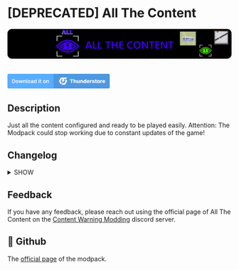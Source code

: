 
<h1>[DEPRECATED] All The Content</h1>

<img src="https://raw.githubusercontent.com/PEPOAFONSO/All_The_Content/main/images/banner.png" alt="Banner">

</br><a href="https://thunderstore.io/c/content-warning/p/Modpack_Warning/All_The_Content/">
<img src="https://raw.githubusercontent.com/PEPOAFONSO/All_The_Content/93767caacd036140295a2ca4afeb6067a8507fbf/images/download.svg" alt="download_button" width="230">
</a>

## Description

Just all the content configured and ready to be played easily. Attention: The Modpack could stop working due to constant updates of the game!


## Changelog

<details>
<summary>SHOW</summary>
<ul><li>

 ### Version 1.1.0
* #### + RamuneNeptune-MakeMeRagdoll
 ### Version 1.1.1
* #### + README File
 ### Version 1.1.2
* #### + README File Update
 ### Version 1.1.3
* #### + MakeMeRagdoll Updated
 ### Version 1.1.4
* #### + CWMouseWheel Updated
 ### Version 1.1.5
* #### + DetourContext Dispose Fix
* #### + AutoHookGenPatcher
* #### + CustomVideoSaveLocation
* #### + New Logo
 ### Version 1.1.6
* #### + CameraFPSChanger
 ### Version 1.1.7
* #### + VolumeBooster Updated
 ### Version 1.1.8
* #### + Changelog Added + Updated
* #### + MoreColors
 ### Version 1.1.9
* #### + Changelog + README Updated/Corrected
* #### + Official BepInExConfigurationManager
 ### Version 1.2.0
* #### + CWMouseWheel Updated
 ### Version 1.2.1
* #### + MoreColours Updated
* #### + Astro BetterSprint
* #### + PasteFromClipboard
* #### + PublicHostFix
* #### + Tyler1Goo
 ### Version 1.2.2
* #### + CWMouseWheel Updated
* #### + VolumeBooster Updated
* #### + MakeMeRagdoll Updated  
* #### + CustomVideoSaveLocations Updated
 ### Version 1.2.3
* #### + CWMouseWheel Updated
 ### Version 1.2.4
* #### + CWMouseWheel Updated
 ### Version 1.2.5
* #### + MoreCustomization Updated
* #### + MoreColors Updated
* #### + SimpleChat
* #### + CustomFov
 ### Version 1.2.6
* #### + MoreCustomization Updated
* #### + MoreColours Updated
* #### + DetourContext_Dispose_Fix Updated
* #### + AutoHookGenPatcher Updated
* #### + ContentWarningRichPresence
* #### + SuitColours
* #### + ContentSettings
* #### + More_Comments
* #### + Configs Updated
 ### Version 1.2.7
* #### + CWMouseWheel Updated
* #### - SuitColours
 ### Version 1.2.8
* #### + CWMouseWheel Updated
* #### + MoreColors Updated
* #### + More_Comment Updated
 ### Version 1.2.9
* #### + Flashcard Updated
* #### + AutoGookGenPatcher Updated
* #### + MoreColors
* #### + Diving_Bell_Tweaks  
* #### + Extended_Player_Names
* #### + ContentSpectateEnemies
* #### + MyceliumNetworking
* #### + CaughtIn4K
* #### + Video_Converter
* #### + loaforcsSoundAPI
 ### Version 1.3.0
* #### + CWMouseWheel Updated
* #### + DetourContext_Dispose_Fix_Updated
* #### + MoreSounds
* #### + InputAPI
* #### + ExtraItems
 ### Version 1.3.1
* #### + CWMouseWheel Updated
* #### + MoreColors Updated
* #### + ContentSettings Updated
* #### + Extended_Player_Names Updated
* #### + ContentSpectateEnemies Updated
* #### + MoreSounds Updated
* #### + CustomSoundboards Updated
* #### + VoiceRecognitionAPI
* #### - PublicHostingFix
 ### Version 1.3.2
* #### + MoreCustomization Updated
* #### + Video_Converter Updated
* #### + CrossHair Updated
* #### + BetterFaceRotation
* #### + SkinwalkersAdditionalSounds
* #### + Shuv
* #### + Boombox
 ### Version 1.3.3
* #### + CWMouseWheel Updated
* #### + Flashcard Updated
* #### + MakeMeRagdoll Updated
* #### + MoreColors Updated
* #### + More_Comments Updated
* #### + MyceliumNetworking Updated
* #### - Boombox
* #### + ContentSpectateEnemies Updated
* #### + DeathStatus
* #### + ShopUtils
* #### + BarchLib
* #### + ConfigurableWarning
* #### + FunnyProjector
* #### + MoreProjections
 ### Version 1.3.4
* #### + Virality Updated
* #### + MoreColors Updated
* #### + Azumatt-Official_BepInExConfigurationManager Updated
* #### + MoreColors Updated
* #### + More_Comments Updated
* #### + MyceliumNetworking Updated
* #### + MoreSounds Updated
* #### + InputAPI Updated
* #### + BetterFaceRotation Updated
* #### + Shuv Updated
* #### + ShopUtils Updated
* #### + ConfigurableWarning Updated
* #### + FunnyProjector Updated
* #### + MoreProjections Updated
* #### + Boombox
* #### + WarningMusic
* #### + BruhBoombox
* #### + ContentTunes
* #### + MoreSettings
* #### + Shrobysmemetunes
* #### + Mirage
* #### + SillyItems
* #### - ExtraItems
* #### - VideoConverter
 ### Version 1.3.5
* #### + AutoHookGenPatcher Updated
* #### + ContentSettings Updated
* #### + ContentSpectateEnemies Updated
* #### + MyceliumNetworking Updated
* #### + SkinwalkersAdditionalSounds Updated
* #### + Shuv Updated
* #### + ShopUtils Updated
* #### + InputAPI Updated
* #### + BetterFaceRotation Updated
* #### + Shuv Updated
* #### + ShopUtils Updated
* #### + ConfigurableWarning Updated
* #### + Boombox Updated
* #### + Mirage Updated
* #### + TheBestMusic
* #### + ShopTweaks
 ### Version 1.3.6
* #### + CustomFov Updated
* #### + Shuv Updated
* #### + ShopUtils Updated
* #### + ConfigurableWarning Updated
* #### + Boombox Updated
* #### + MoreSettings Updated
* #### + SillyItems Updated
* #### + Musicas_Fixes
* #### + Lockdown
* #### + LethalCompanyBoombox
* #### + IceBlaze_Boombox_Music 
* #### + BetterThrowing 
* #### + Toggle_Mute
* #### + More_Saves
* #### + 2WORLDS
 ### Version 1.3.7
 * #### + README Updated
  ### Version 1.3.8
 * #### + README Updated
   ### Version 1.3.9
 * #### + README Updated
  ### Version 1.4.0
  * #### + README Updated
  * #### + Virality Updated
  * #### + Shuv Updated
  * #### + SillyItems Updated
  * #### + Musicas_Fixes Updated
  * #### + IceBlaze_Boombox_Music Updated
  * #### + SkipIntroScreen Updated
  * #### + SnoringWarning
  * #### + BetterSpectate
  * #### + Fall_Fix
  ### Version 1.4.1
  * #### + Mirage Updated
  * #### - IceBlaze_Boombox_Music
  * #### - ConfigurableWarning
  * #### + ContentLibrary
  * #### + CWEnumUtils
  * #### + FoundFootage
  * #### + LimeMusic
  ### Version 1.4.2
  * #### + MakeMeRagdoll Updated
  * #### + ContentSettings Updated
  * #### + Mirage Updated
  * #### + LethalCompanyBoombox Updated
  * #### + LongRangeReload
  * #### + CessilCellsCeaChells
  * #### + GadgetTweaks
  * #### + Nameplates
  * #### + SFXMixerPatch
  * #### + VoiceContent
  * #### + VoiceRecognitionAPI
  * #### + CameraLocator
  * #### + EmoteWheel
</li></ul>
</details>


## Feedback

If you have any feedback, please reach out using the official page of All The Content on the [Content Warning Modding](https://discord.gg/yeGDSm4gFq) discord server.


## 🚀 Github
The [official page](https://github.com/PEPOAFONSO/All_The_Content) of the modpack.
